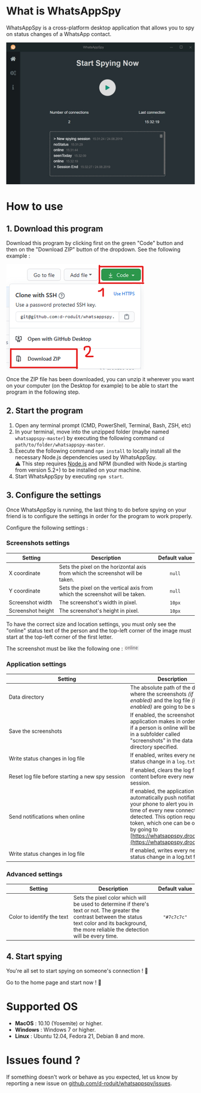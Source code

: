 # What is WhatsAppSpy
WhatsAppSpy is a cross-platform desktop application that allows you to spy on status changes of a WhatsApp contact.

![WhatsAppSpy Home Presentation](/readme_images/home-presentation.jpg)

# How to use

## 1. Download this program

Download this program by clicking first on the green "Code" button and then on the "Download ZIP" button of the dropdown. See the following example :

![Download Steps Example](/readme_images/download-step-example.png)

Once the ZIP file has been downloaded, you can unzip it wherever you want on your computer (on the Desktop for example) to be able to start the program in the following step.

## 2. Start the program

1. Open any terminal prompt (CMD, PowerShell, Terminal, Bash, ZSH, etc)
2. In your terminal, move into the unzipped folder (maybe named `whatsappspy-master`) by executing the following command `cd path/to/folder/whatsappspy-master`.
3. Execute the following command `npm install` to locally install all the necessary Node.js dependencies used by WhatsAppSpy.<br>:warning: This step requires [Node.js](https://nodejs.org/en/) and NPM (bundled with Node.js starting from version 5.2+) to be installed on your machine.
4. Start WhatsAppSpy by executing `npm start`.

## 3. Configure the settings

Once WhatsAppSpy is running, the last thing to do before spying on your friend is to configure the settings in order for the program to work properly.

Configure the following settings :

### Screenshots settings

| Setting | Description | Default&nbsp;value |
| ------------- | ------------- | :---------: |
| X&nbsp;coordinate | Sets the pixel on the horizontal axis from which the screenshot will be taken. | `null` |
| Y&nbsp;coordinate | Sets the pixel on the vertical axis from which the screenshot will be taken. | `null` |
| Screenshot&nbsp;width                               | The screenshot's width in pixel. | `10px` |
| Screenshot&nbsp;height | The screenshot's height in pixel. | `10px` |

To have the correct size and location settings, you must only see the "online" status text of the person and the top-left corner of the image must start at the top-left corner of the first letter.

The screenshot must be like the following one :
![Online Status Example](/public/images/screenshot_example/online-status-example.png)

### Application settings

| Setting | Description | Default&nbsp;value |
| ------------- | ------------- | :---------: |
| Data&nbsp;directory | The absolute path of the directory where the screenshots *(if enabled)* and the log file *(if enabled)* are going to be saved. | `" "` |
| Save&nbsp;the&nbsp;screenshots | If enabled, the screenshots the application makes in order to find if a person is online will be saved in a subfolder called "screenshots" in the data directory specified. | `false` |
| Write&nbsp;status&nbsp;changes&nbsp;in&nbsp;log&nbsp;file | If enabled, writes every new status change in a `log.txt` file. | `true` |
| Reset&nbsp;log&nbsp;file&nbsp;before&nbsp;starting&nbsp;a&nbsp;new&nbsp;spy&nbsp;session | If enabled, clears the log file content before every new spy session. | `false` |
| Send&nbsp;notifications&nbsp;when&nbsp;online | If enabled, the application will automatically push notifiation to your phone to alert you in real time of every new connection detected. This option requires a token, which one can be obtained by going to [https://whatsappspy.droduit.ch](https://whatsappspy.droduit.ch/). | `false` |
| Write&nbsp;status&nbsp;changes&nbsp;in&nbsp;log&nbsp;file | If enabled, writes every new status change in a log.txt file. | `true` |

### Advanced settings

| Setting | Description | Default&nbsp;value |
| -------------------------- | ------------------| :---------------: |
| Color&nbsp;to&nbsp;identify&nbsp;the&nbsp;text | Sets the pixel color which will be used to determine if there's text or not. The greater the contrast between the status text color and its background, the more reliable the detection will be every time. |  `"#7c7c7c"` |

## 4. Start spying
You're all set to start spying on someone's connection ! :eyes:

Go to the home page and start now ! :clap:


# Supported OS
* **MacOS** : 10.10 (Yosemite) or higher.
* **Windows** : Windows 7 or higher.
* **Linux** : Ubuntu 12.04, Fedora 21, Debian 8 and more.

# Issues found ?
If something doesn't work or behave as you expected, let us know by reporting a new issue on [github.com/d-roduit/whatsappspy/issues](https://github.com/d-roduit/whatsappspy/issues).
